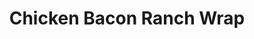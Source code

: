 ---
title: "Chicken Bacon Ranch Wrap"
price: "$14.00"
category: "Wraps"
img: ""
desc: "Grilled chicken, melted cheese, bacon, lettuce, tomato and ranch dressing served with french fries"
---
